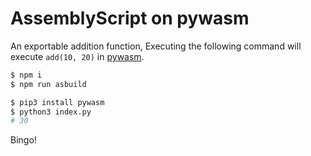 # AssemblyScript on pywasm

An exportable addition function, Executing the following command will execute `add(10, 20)` in [pywasm](https://github.com/mohanson/pywasm).

```sh
$ npm i
$ npm run asbuild
```

```sh
$ pip3 install pywasm
$ python3 index.py
# 30
```

Bingo!
